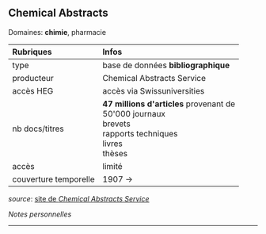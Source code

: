 ## Chemical Abstracts
Domaines: **chimie**, pharmacie

| Rubriques | Infos |
| :-------- | :---- |
| type | base de données **bibliographique** |
| producteur | Chemical Abstracts Service |
| accès HEG | accès via Swissuniversities |
| nb docs/titres | **47 millions d'articles** provenant de <br/>50'000 journaux <br/>brevets <br/>rapports techniques <br/>livres <br/>thèses |
| accès | limité |
| couverture temporelle | 1907 -> |

*source*: [site de *Chemical Abstracts Service*](http://www.cas.org/content/references)   

*Notes personnelles*

---


